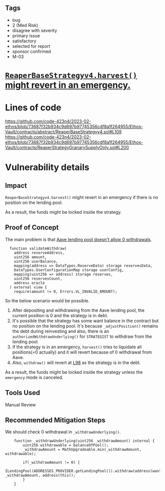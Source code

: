 ## Tags

- bug
- 2 (Med Risk)
- disagree with severity
- primary issue
- satisfactory
- selected for report
- sponsor confirmed
- M-03

# [`ReaperBaseStrategyv4.harvest()` might revert in an emergency.](https://github.com/code-423n4/2023-02-ethos-findings/issues/730) 

# Lines of code

https://github.com/code-423n4/2023-02-ethos/blob/73687f32b934c9d697b97745356cdf8a1f264955/Ethos-Vault/contracts/abstract/ReaperBaseStrategyv4.sol#L109
https://github.com/code-423n4/2023-02-ethos/blob/73687f32b934c9d697b97745356cdf8a1f264955/Ethos-Vault/contracts/ReaperStrategyGranarySupplyOnly.sol#L200


# Vulnerability details

## Impact
`ReaperBaseStrategyv4.harvest()` might revert in an emergency if there is no position on the lending pool.

As a result, the funds might be locked inside the strategy.

## Proof of Concept
The main problem is that [Aave lending pool doesn't allow 0 withdrawals](https://github.com/aave/protocol-v2/blob/554a2ed7ca4b3565e2ceaea0c454e5a70b3a2b41/contracts/protocol/libraries/logic/ValidationLogic.sol#L60-L70).

```solidity
  function validateWithdraw(
    address reserveAddress,
    uint256 amount,
    uint256 userBalance,
    mapping(address => DataTypes.ReserveData) storage reservesData,
    DataTypes.UserConfigurationMap storage userConfig,
    mapping(uint256 => address) storage reserves,
    uint256 reservesCount,
    address oracle
  ) external view {
    require(amount != 0, Errors.VL_INVALID_AMOUNT);
```

So the below scenario would be possible.

1. After depositing and withdrawing from the Aave lending pool, the current position is 0 and the strategy is in debt.
2. It's possible that the strategy has some want balance in the contract but no position on the lending pool.
It's because `_adjustPosition()` remains the debt during reinvesting and also, there is an `authorizedWithdrawUnderlying()` for `STRATEGIST` to withdraw from the lending pool.
3. If the strategy is in an emergency, `harvest()` tries to liquidate all positions(=0 actually) and it will revert because of 0 withdrawal from Aave.
4. Also, `withdraw()` will revert at [L98](https://github.com/code-423n4/2023-02-ethos/blob/73687f32b934c9d697b97745356cdf8a1f264955/Ethos-Vault/contracts/abstract/ReaperBaseStrategyv4.sol#L98) as the strategy is in the debt.

As a result, the funds might be locked inside the strategy unless the `emergency` mode is canceled.

## Tools Used
Manual Review

## Recommended Mitigation Steps
We should check 0 withdrawal in `_withdrawUnderlying()`.

```solidity
    function _withdrawUnderlying(uint256 _withdrawAmount) internal {
        uint256 withdrawable = balanceOfPool();
        _withdrawAmount = MathUpgradeable.min(_withdrawAmount, withdrawable);

        if(_withdrawAmount != 0) {
            ILendingPool(ADDRESSES_PROVIDER.getLendingPool()).withdraw(address(want), _withdrawAmount, address(this));
        }
    }
```